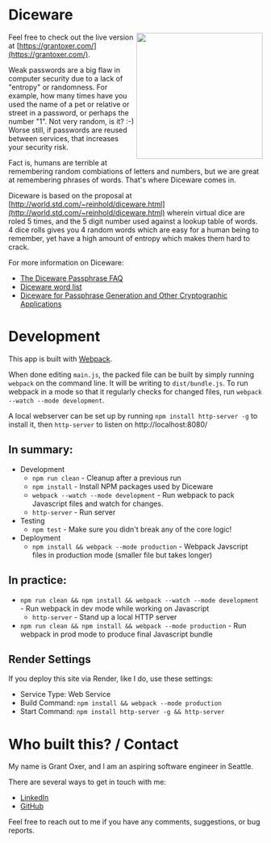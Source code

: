 # Diceware

<img src="./assets/img/dice.jpg" width="250" align="right" />

Feel free to check out the live version at [https://grantoxer.com/](https://grantoxer.com/).

Weak passwords are a big flaw in computer security due to a lack of "entropy" or randomness. For example, how many times have you used the name of a pet or relative or street in a password, or perhaps the number "1". Not very random, is it? :-) Worse still, if passwords are reused between services, that increases your security risk.

Fact is, humans are terrible at remembering random combiations of letters and numbers, but we are great at remembering phrases of words. That's where Diceware comes in.

Diceware is based on the proposal at [http://world.std.com/~reinhold/diceware.html](http://world.std.com/~reinhold/diceware.html) wherein virtual dice are roled 5 times, and the 5 digit number used against a lookup table of words. 4 dice rolls gives you 4 random words which are easy for a human being to remember, yet have a high amount of entropy which makes them hard to crack.

For more information on Diceware:
- [The Diceware Passphrase FAQ](http://world.std.com/~reinhold/diceware.html)
- [Diceware word list](http://world.std.com/~reinhold/diceware.wordlist.asc)
- [Diceware for Passphrase Generation and Other Cryptographic Applications](http://world.std.com/~reinhold/diceware.txt)

# Development

This app is built with <a href="https://webpack.js.org/">Webpack</a>.

When done editing `main.js`, the packed file can be built by simply running `webpack` 
on the command line.  It will be writing to `dist/bundle.js`.  To run webpack in a 
mode so that it regularly checks for changed files, run `webpack --watch --mode development`.

A local webserver can be set up by running `npm install http-server -g` to install it, then `http-server` to listen on http://localhost:8080/

## In summary:

- Development
    - `npm run clean` - Cleanup after a previous run
    - `npm install` - Install NPM packages used by Diceware
    - `webpack --watch --mode development` - Run webpack to pack Javascript files and watch for changes.
    - `http-server` - Run server
- Testing
    - `npm test` - Make sure you didn't break any of the core logic!
- Deployment
    - `npm install && webpack --mode production` - Webpack Javscript files in production mode (smaller file but takes longer)

## In practice:

- `npm run clean && npm install && webpack --watch --mode development` - Run webpack in dev mode while working on Javascript
   - `http-server` - Stand up a local HTTP server
- `npm run clean && npm install && webpack --mode production` - Run webpack in prod mode to produce final Javascript bundle

## Render Settings
If you deploy this site via Render, like I do, use these settings:
- Service Type: Web Service
- Build Command: `npm install && webpack --mode production`
- Start Command: `npm install http-server -g && http-server`

# Who built this? / Contact

My name is Grant Oxer, and I am an aspiring software engineer in Seattle.

There are several ways to get in touch with me:
- [LinkedIn](https://linkedin.com/in/groxer)
- [GitHub](https://github.com/Grant094)

Feel free to reach out to me if you have any comments, suggestions, or bug reports.

